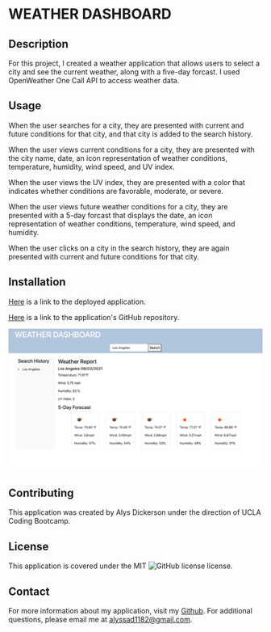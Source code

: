 # WEATHER DASHBOARD

## Description
For this project, I created a weather application that allows users to select a city and see the current weather, along with a five-day forcast. I used OpenWeather One Call API to access weather data. 

## Usage
When the user searches for a city, they are presented with current and future conditions for that city, and that city is added to the search history. 

When the user views current conditions for a city, they are presented with the city name, date, an icon representation of weather conditions, temperature, humidity, wind speed, and UV index. 

When the user views the UV index, they are presented with a color that indicates whether conditions are favorable, moderate, or severe.

When the user views future weather conditions for a city, they are presented with a 5-day forcast that displays the date, an icon representation of weather conditions, temperature, wind speed, and humidity.

When the user clicks on a city in the search history, they are again presented with current and future conditions for that city.

## Installation
[Here](https://alyscorpio.github.io/weather_dashboard/) is a link to the deployed application.

[Here](https://github.com/alyscorpio/weather_dashboard) is a link to the application's GitHub repository.

![screenshot of application](./assets/images/weather-dashboard.png)

## Contributing
This application was created by Alys Dickerson under the direction of UCLA Coding Bootcamp.

## License
This application is covered under the MIT ![GitHub license](https://img.shields.io/badge/license--blue.svg) license.

## Contact
For more information about my application, visit my [Github](https://github.com/alyscorpio).
For additional questions, please email me at alyssad1182@gmail.com.